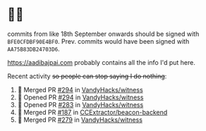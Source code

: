# 👋🏻
<!--
**aadibajpai/aadibajpai** is a ✨ _special_ ✨ repository because its `README.md` (this file) appears on your GitHub profile.
-->
commits from like 18th September onwards should be signed with `BFE0CFDBF90E4BF0`. Prev. commits would have been signed with `AA75B83DB24703D6`.

https://aadibajpai.com probably contains all the info I'd put here.

Recent activity ~~so people can stop saying I do nothing~~:
<!--START_SECTION:activity-->
1. 🎉 Merged PR [#294](https://github.com/VandyHacks/witness/pull/294) in [VandyHacks/witness](https://github.com/VandyHacks/witness)
2. 💪 Opened PR [#294](https://github.com/VandyHacks/witness/pull/294) in [VandyHacks/witness](https://github.com/VandyHacks/witness)
3. 💪 Opened PR [#283](https://github.com/VandyHacks/witness/pull/283) in [VandyHacks/witness](https://github.com/VandyHacks/witness)
4. 🎉 Merged PR [#187](https://github.com/CCExtractor/beacon-backend/pull/187) in [CCExtractor/beacon-backend](https://github.com/CCExtractor/beacon-backend)
5. 🎉 Merged PR [#279](https://github.com/VandyHacks/witness/pull/279) in [VandyHacks/witness](https://github.com/VandyHacks/witness)
<!--END_SECTION:activity-->
